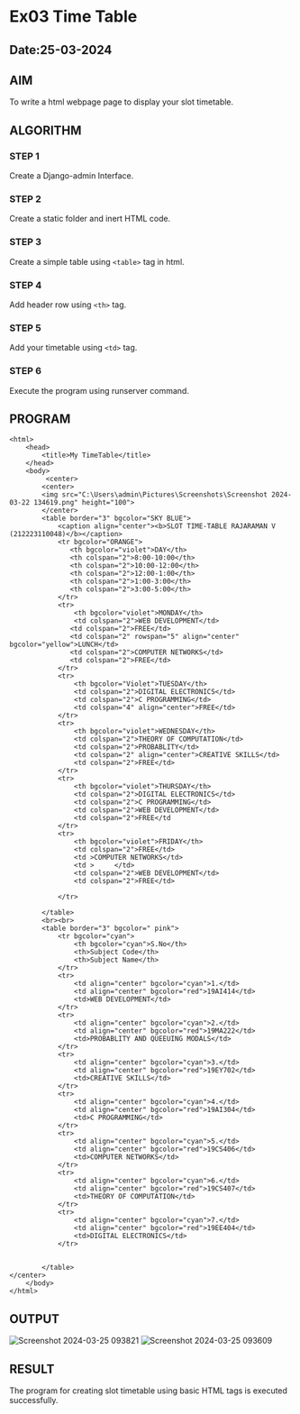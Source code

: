 # Ex03 Time Table
## Date:25-03-2024

## AIM
To write a html webpage page to display your slot timetable.

## ALGORITHM
### STEP 1
Create a Django-admin Interface.

### STEP 2
Create a static folder and inert HTML code.

### STEP 3
Create a simple table using ```<table>``` tag in html.

### STEP 4
Add header row using ```<th>``` tag.

### STEP 5
Add your timetable using ```<td>``` tag.

### STEP 6
Execute the program using runserver command.

## PROGRAM
```
<html>
    <head>
        <title>My TimeTable</title>
    </head>
    <body>
         <center>
        <center>
        <img src="C:\Users\admin\Pictures\Screenshots\Screenshot 2024-03-22 134619.png" height="100">
        </center>
        <table border="3" bgcolor="SKY BLUE">
            <caption align="center"><b>SLOT TIME-TABLE RAJARAMAN V (212223110048)</b></caption>
            <tr bgcolor="ORANGE">
               <th bgcolor="violet">DAY</th>
               <th colspan="2">8:00-10:00</th>
               <th colspan="2">10:00-12:00</th>
               <th colspan="2">12:00-1:00</th>
               <th colspan="2">1:00-3:00</th>
               <th colspan="2">3:00-5:00</th>
            </tr>
            <tr>
                <th bgcolor="violet">MONDAY</th>
                <td colspan="2">WEB DEVELOPMENT</td>
               <td colspan="2">FREE</td>
               <td colspan="2" rowspan="5" align="center" bgcolor="yellow">LUNCH</td>
               <td colspan="2">COMPUTER NETWORKS</td>
               <td colspan="2">FREE</td>
            </tr>
            <tr>
                <th bgcolor="Violet">TUESDAY</th>
                <td colspan="2">DIGITAL ELECTRONICS</td>
                <td colspan="2">C PROGRAMMING</td>
                <td colspan="4" align="center">FREE</td>
            </tr>
            <tr>
                <th bgcolor="violet">WEDNESDAY</th>
                <td colspan="2">THEORY OF COMPUTATION</td>
                <td colspan="2">PROBABLITY</td>
                <td colspan="2" align="center">CREATIVE SKILLS</td> 
                <td colspan="2">FREE</td>
            </tr>
            <tr>
                <th bgcolor="violet">THURSDAY</th>
                <td colspan="2">DIGITAL ELECTRONICS</td>
                <td colspan="2">C PROGRAMMING</td>
                <td colspan="2">WEB DEVELOPMENT</td> 
                <td colspan="2">FREE</td
            </tr>
            <tr>
                <th bgcolor="violet">FRIDAY</th>
                <td colspan="2">FREE</td>
                <td >COMPUTER NETWORKS</td>              
                <td >     </td>
                <td colspan="2">WEB DEVELOPMENT</td>
                <td colspan="2">FREE</td>

            </tr>

        </table>
        <br><br>
        <table border="3" bgcolor=" pink">
            <tr bgcolor="cyan">
                <th bgcolor="cyan">S.No</th>
                <th>Subject Code</th>
                <th>Subject Name</th>
            </tr>
            <tr>
                <td align="center" bgcolor="cyan">1.</td>
                <td align="center" bgcolor="red">19AI414</td>
                <td>WEB DEVELOPMENT</td>
            </tr>
            <tr>
                <td align="center" bgcolor="cyan">2.</td>
                <td align="center" bgcolor="red">19MA222</td>
                <td>PROBABLITY AND QUEEUING MODALS</td>
            </tr>
            <tr>
                <td align="center" bgcolor="cyan">3.</td>
                <td align="center" bgcolor="red">19EY702</td>
                <td>CREATIVE SKILLS</td>
            </tr>
            <tr>
                <td align="center" bgcolor="cyan">4.</td>
                <td align="center" bgcolor="red">19AI304</td>
                <td>C PROGRAMMING</td>
            </tr>
            <tr>
                <td align="center" bgcolor="cyan">5.</td>
                <td align="center" bgcolor="red">19CS406</td>
                <td>COMPUTER NETWORKS</td>
            </tr>
            <tr>
                <td align="center" bgcolor="cyan">6.</td>
                <td align="center" bgcolor="red">19CS407</td>
                <td>THEORY OF COMPUTATION</td>
            </tr>
            <tr>
                <td align="center" bgcolor="cyan">7.</td>
                <td align="center" bgcolor="red">19EE404</td>
                <td>DIGITAL ELECTRONICS</td>
            </tr>
            
            
        </table>
</center>
    </body>
</html>
```

## OUTPUT
![Screenshot 2024-03-25 093821](https://github.com/Rajaraman77/slot/assets/150319383/758e8bdf-c7cb-4b08-b3fc-618005d36ebd)
![Screenshot 2024-03-25 093609](https://github.com/Rajaraman77/slot/assets/150319383/c97fd620-d551-44c3-9d77-1fd8d06cf3e7)


## RESULT
The program for creating slot timetable using basic HTML tags is executed successfully.
